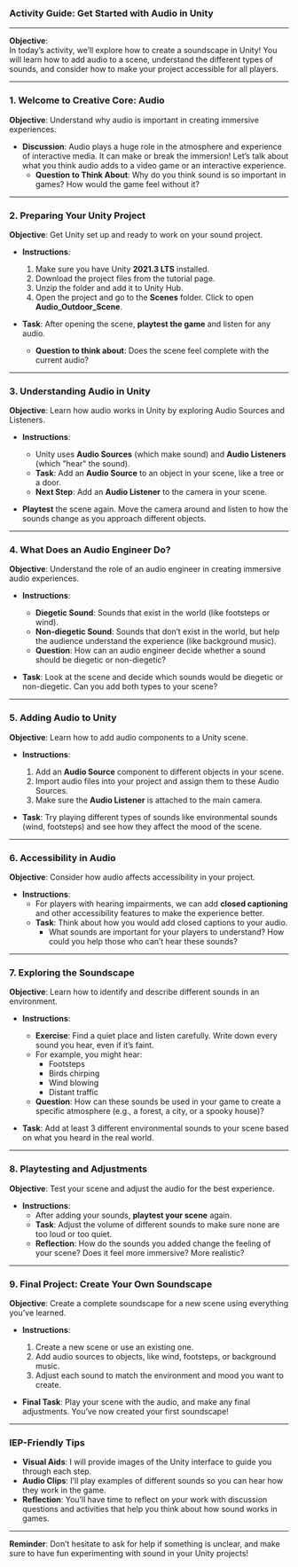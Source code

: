 ### **Activity Guide: Get Started with Audio in Unity**

---

**Objective**:  
In today’s activity, we’ll explore how to create a soundscape in Unity! You will learn how to add audio to a scene, understand the different types of sounds, and consider how to make your project accessible for all players.

---

### **1. Welcome to Creative Core: Audio**
**Objective**: Understand why audio is important in creating immersive experiences.

- **Discussion**: Audio plays a huge role in the atmosphere and experience of interactive media. It can make or break the immersion! Let’s talk about what you think audio adds to a video game or an interactive experience.  
  - **Question to Think About**: Why do you think sound is so important in games? How would the game feel without it?

---

### **2. Preparing Your Unity Project**
**Objective**: Get Unity set up and ready to work on your sound project.

- **Instructions**:
  1. Make sure you have Unity **2021.3 LTS** installed.
  2. Download the project files from the tutorial page.
  3. Unzip the folder and add it to Unity Hub.
  4. Open the project and go to the **Scenes** folder. Click to open **Audio_Outdoor_Scene**.
  
- **Task**: After opening the scene, **playtest the game** and listen for any audio.  
  - **Question to think about**: Does the scene feel complete with the current audio?

---

### **3. Understanding Audio in Unity**
**Objective**: Learn how audio works in Unity by exploring Audio Sources and Listeners.

- **Instructions**:
  - Unity uses **Audio Sources** (which make sound) and **Audio Listeners** (which "hear" the sound). 
  - **Task**: Add an **Audio Source** to an object in your scene, like a tree or a door.
  - **Next Step**: Add an **Audio Listener** to the camera in your scene.
  
- **Playtest** the scene again. Move the camera around and listen to how the sounds change as you approach different objects.

---

### **4. What Does an Audio Engineer Do?**
**Objective**: Understand the role of an audio engineer in creating immersive audio experiences.

- **Instructions**:
  - **Diegetic Sound**: Sounds that exist in the world (like footsteps or wind).
  - **Non-diegetic Sound**: Sounds that don’t exist in the world, but help the audience understand the experience (like background music).
  - **Question**: How can an audio engineer decide whether a sound should be diegetic or non-diegetic?

- **Task**: Look at the scene and decide which sounds would be diegetic or non-diegetic. Can you add both types to your scene?

---

### **5. Adding Audio to Unity**
**Objective**: Learn how to add audio components to a Unity scene.

- **Instructions**:
  1. Add an **Audio Source** component to different objects in your scene.  
  2. Import audio files into your project and assign them to these Audio Sources.
  3. Make sure the **Audio Listener** is attached to the main camera.
  
- **Task**: Try playing different types of sounds like environmental sounds (wind, footsteps) and see how they affect the mood of the scene.

---

### **6. Accessibility in Audio**
**Objective**: Consider how audio affects accessibility in your project.

- **Instructions**:
  - For players with hearing impairments, we can add **closed captioning** and other accessibility features to make the experience better.
  - **Task**: Think about how you would add closed captions to your audio.  
    - What sounds are important for your players to understand? How could you help those who can’t hear these sounds?
  
---

### **7. Exploring the Soundscape**
**Objective**: Learn how to identify and describe different sounds in an environment.

- **Instructions**:
  - **Exercise**: Find a quiet place and listen carefully. Write down every sound you hear, even if it’s faint.
  - For example, you might hear:  
    - Footsteps  
    - Birds chirping  
    - Wind blowing  
    - Distant traffic
  - **Question**: How can these sounds be used in your game to create a specific atmosphere (e.g., a forest, a city, or a spooky house)?

- **Task**: Add at least 3 different environmental sounds to your scene based on what you heard in the real world.

---

### **8. Playtesting and Adjustments**
**Objective**: Test your scene and adjust the audio for the best experience.

- **Instructions**:
  - After adding your sounds, **playtest your scene** again.
  - **Task**: Adjust the volume of different sounds to make sure none are too loud or too quiet.
  - **Reflection**: How do the sounds you added change the feeling of your scene? Does it feel more immersive? More realistic?

---

### **9. Final Project: Create Your Own Soundscape**
**Objective**: Create a complete soundscape for a new scene using everything you’ve learned.

- **Instructions**:  
  1. Create a new scene or use an existing one.
  2. Add audio sources to objects, like wind, footsteps, or background music.
  3. Adjust each sound to match the environment and mood you want to create.
  
- **Final Task**: Play your scene with the audio, and make any final adjustments. You’ve now created your first soundscape!

---

### **IEP-Friendly Tips**
- **Visual Aids**: I will provide images of the Unity interface to guide you through each step.
- **Audio Clips**: I’ll play examples of different sounds so you can hear how they work in the game.
- **Reflection**: You’ll have time to reflect on your work with discussion questions and activities that help you think about how sound works in games.

---

**Reminder**: Don’t hesitate to ask for help if something is unclear, and make sure to have fun experimenting with sound in your Unity projects!
